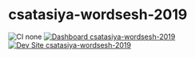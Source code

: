# csatasiya-wordsesh-2019

![CI none](https://img.shields.io/badge/ci-none-orange.svg)
[![Dashboard csatasiya-wordsesh-2019](https://img.shields.io/badge/dashboard-csatasiya_wordsesh_2019-yellow.svg)](https://dashboard.pantheon.io/sites/d3938f92-23ae-49e4-b338-32d0406cf2e3#dev/code)
[![Dev Site csatasiya-wordsesh-2019](https://img.shields.io/badge/site-csatasiya_wordsesh_2019-blue.svg)](http://dev-csatasiya-wordsesh-2019.pantheonsite.io/)